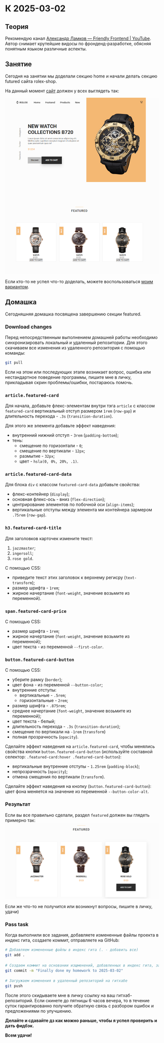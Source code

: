 # К 2025-03-02

## Теория

Рекомендую канал [Александр Ламков — Friendly Frontend | YouTube](https://www.youtube.com/@AleksanderLamkov/). Автор снимает крутейшие видосы по фронденд-разработке, обясняя понятным языком различные аспекты.

## Занятие

Сегодня на занятии мы доделали секцию home и начали делать секцию futured сайта rolex-shop.

На данный момент [сайт](./rolex-shop/html/index.html) должен у всех выглядеть так:

![скиншот страницы](./pics/2025-03-02_src.png)

Если кто-то не успел что-то доделать, можете воспользоваться [моим вариантом](./rolex-shop/).

## Домашка

Сегодняшняя домашка посвящена завершению секции featured.

### Download changes

Перед непосредственным выполнением домашней работы необходимо синхронизировать локальный и удаленный репозитории. Для этого скачиваем все изменения из удаленного репозитория с помощью команды:

```bash
git pull
```

Если на этом или последующих этапе возникает вопрос, ошибка или нестандартное поведение программы, пишите мне в личку, прикладывая скрин проблемы/ошибки, постараюсь помочь.

### `article.featured-card`

Для начала, добавьте флекс-элементам внутри тэга `article` с классом `featured-card` вертикальный отступ размером `1rem` (`row-gap`) и длительность перехода - `.3s` (`transition-duration`).

Для этого же элемента добавьте эффект наведения:
- внутренний нижний отступ - `3rem` (`padding-bottom`);
- тень:
    + смещение по горизонтали - `0`;
    + смещение по вертикали - `12px`;
    + размытие - `32px`;
    + цвет - `hsla(0, 0%, 20%, .1)`.

### `article.featured-card-data`

Для блока `div` с классом `featured-card-data` добавьте свойства:
- флекс-контейнер (`display`);
- основная флекс-ось - вниз (`flex-direction`);
- центрирование элементов по побочной оси (`align-items`);
- вертикальные отступы между элемента ми контейнера зармером `.75rem` (`row-gap`).

### `h3.featured-card-title`

Для заголовков карточек измените текст:
1) `jazzmaster`;
2) `ingersoll`;
3) `rose gold`.

С помощью CSS:
- приведите текст этих заголовок к верхнему регисру (`text-transform`);
- размер шрифта - `1rem`;
- жирное начертание (`font-weight`, значение возьмите из переменной).

### `span.featured-card-price`

С помощью CSS:
- размер шрифта - `1rem`;
- жирное начертание (`font-weight`, значение возьмите из переменной);
- цвет текста - из переменной `--first-color`.

### `button.featured-card-button`

С помощью CSS:
- уберите рамку (`border`);
- цвет фона - из переменной `--button-color`;
- внутренние отступы:
    + вертикальные - `.5rem`;
    + горизонтальные - `2rem`;
- размер шрифта - `.875rem`;
- среднее начертание (`font-weight`, значение возьмите из переменной);
- цвет текста - белый;
- длительность перехода - `.3s` (`transition-duration`);
- смещение по вертикали на `-1rem` (`transform`)
- полная прозрачность (`opacity`).

Сделайте эффект наведения на `article.featured-card`, чтобы менялись свойства кнопки `button.featured-card-button` (используйте составной селектор: `.featured-card:hover .featured-card-button`):
- вертикальные внутренние отступы - `1.25rem` (`padding-block`);
- непрозрачность (`opacity`);
- отмена смещения по вертикали (`transform`).

Сделайте эффект наведения на кнопку (`button.featured-card-button`): цвет фона меняется на значение из переменной `--button-color-alt`.

### Результат

Если вы все правильно сделали, раздел `featured` должен вы глядеть примерно так:
![результат дз](./pics/2025-03-02_result-section-featured.png)

Если же что-то не получится или возникнут вопросы, пишите в личку, удачи)

### Pass task
Когда выполнили все задания, добавляете измененные файлы проекта в индекс гита, создаете коммит, отправляете на GitHub:
```bash
# Добавляем измененные файлы в индекс гита (. - добавить все)
git add .

# Создаем коммит на основании изщменений, добавленных в индекс гита, задаем сообщение коммита
git commit -m "Finally done my homework to 2025-03-02"

# Загружаем изменения в удаленный репозиторий на гитхабе
git push
```
После этого скидываете мне в личку ссылку на ваш гитхаб-репозиторий. Если скинете до пятницы 6 часов вечера, то в течение суток гарантированно получите обратную связь с разбором ошибок и предложениями по улучшению.

**Делайте и сдавайте дз как можно раньше, чтобы я успел проверить и дать фидбэк.**

**Всем удачи!**
